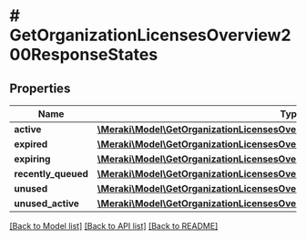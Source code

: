 # # GetOrganizationLicensesOverview200ResponseStates

## Properties

Name | Type | Description | Notes
------------ | ------------- | ------------- | -------------
**active** | [**\Meraki\Model\GetOrganizationLicensesOverview200ResponseStatesActive**](GetOrganizationLicensesOverview200ResponseStatesActive.md) |  | [optional]
**expired** | [**\Meraki\Model\GetOrganizationLicensesOverview200ResponseStatesExpired**](GetOrganizationLicensesOverview200ResponseStatesExpired.md) |  | [optional]
**expiring** | [**\Meraki\Model\GetOrganizationLicensesOverview200ResponseStatesExpiring**](GetOrganizationLicensesOverview200ResponseStatesExpiring.md) |  | [optional]
**recently_queued** | [**\Meraki\Model\GetOrganizationLicensesOverview200ResponseStatesRecentlyQueued**](GetOrganizationLicensesOverview200ResponseStatesRecentlyQueued.md) |  | [optional]
**unused** | [**\Meraki\Model\GetOrganizationLicensesOverview200ResponseStatesUnused**](GetOrganizationLicensesOverview200ResponseStatesUnused.md) |  | [optional]
**unused_active** | [**\Meraki\Model\GetOrganizationLicensesOverview200ResponseStatesUnusedActive**](GetOrganizationLicensesOverview200ResponseStatesUnusedActive.md) |  | [optional]

[[Back to Model list]](../../README.md#models) [[Back to API list]](../../README.md#endpoints) [[Back to README]](../../README.md)
